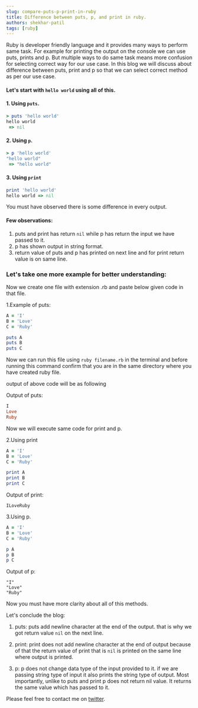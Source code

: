 ```yaml
---
slug: compare-puts-p-print-in-ruby
title: Difference between puts, p, and print in ruby.
authors: shekhar-patil
tags: [ruby]
---
```



Ruby is developer friendly language and it provides many ways to perform same task. For example for printing the output on the console we can use puts, prints and p. But multiple ways to do same task means more confusion for selecting correct way for our use case. In this blog we will discuss about difference between puts, print and p so that we can select correct method as per our use case.

#### Let's start with `hello world` using all of this.

#### 1. Using `puts`.

```ruby
> puts 'hello world'
hello world
 => nil
```
#### 2. Using `p`.

```ruby
> p 'hello world'
"hello world"
 => "hello world"
```
#### 3. Using `print`

```ruby
print 'hello world'
hello world => nil
```

You must have observed there is some difference in every output.

#### Few observations:

1. puts and print has return `nil` while p has return the input we have passed to it.
2. p has shown output in string format.
3. return value of puts and p has printed on next line and for print return value is on same line.

### Let's take one more example for better understanding:

Now we create one file with extension .rb and paste below given code in that file.

1.Example of puts:

```ruby
A = 'I'
B = 'Love'
C = 'Ruby'

puts A
puts B
puts C
```
Now we can run this file using `ruby filename.rb` in the terminal and before running this command confirm that you are in the same directory where you have created ruby file.

output of above code will be as following

Output of puts:

```ruby
I
Love
Ruby
```

Now we will execute same code for print and p.

2.Using print

```ruby
A = 'I'
B = 'Love'
C = 'Ruby'

print A
print B
print C
```
Output of print:
```
ILoveRuby
```

3.Using p.

```ruby
A = 'I'
B = 'Love'
C = 'Ruby'

p A
p B
p C
```
Output of p:
```
"I"
"Love"
"Ruby"
```

Now you must have more clarity about all of this methods.

Let's conclude the blog:

1. puts: puts add newline character at the end of the output. that is why we got return value `nil` on the next line.

2. print: print does not add newline character at the end of output because of that the return value of print that is `nil` is printed on the same line where output is printed.

3. p: p does not change data type of the input provided to it. if we are passing string type of input it also prints the string type of output. Most importantly, unlike to puts and print p does not return nil value. It returns the same value which has passed to it.


Please feel free to contact me on [twitter](https://twitter.com/Shekharpatil95).